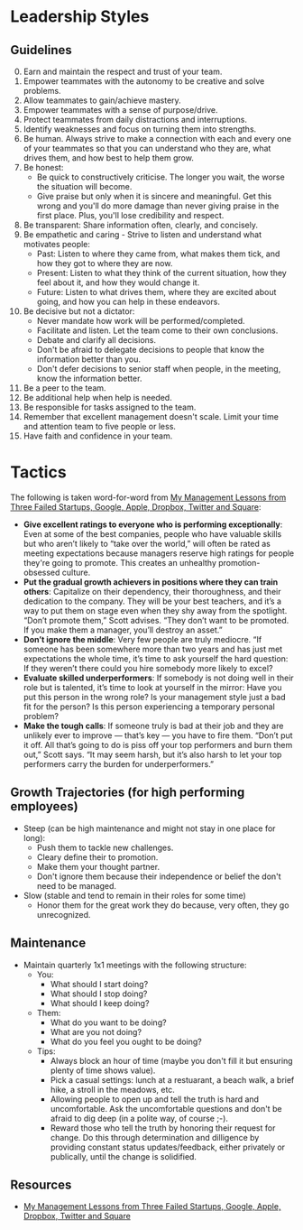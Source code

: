 # Leadership Styles

## Guidelines

0. Earn and maintain the respect and trust of your team.
0. Empower teammates with the autonomy to be creative and solve problems.
0. Allow teammates to gain/achieve mastery.
0. Empower teammates with a sense of purpose/drive.
0. Protect teammates from daily distractions and interruptions.
0. Identify weaknesses and focus on turning them into strengths.
0. Be human. Always strive to make a connection with each and every one of your teammates so that you can understand
   who they are, what drives them, and how best to help them grow.
0. Be honest:
    * Be quick to constructively criticise. The longer you wait, the worse the situation will become.
    * Give praise but only when it is sincere and meaningful. Get this wrong and you'll do more damage than never
      giving praise in the first place. Plus, you'll lose credibility and respect.
0. Be transparent: Share information often, clearly, and concisely.
0. Be empathetic and caring - Strive to listen and understand what motivates people:
    * Past: Listen to where they came from, what makes them tick, and how they got to where they are now.
    * Present: Listen to what they think of the current situation, how they feel about it, and how they would change it.
    * Future: Listen to what drives them, where they are excited about going, and how you can help in these endeavors.
0. Be decisive but not a dictator:
    * Never mandate how work will be performed/completed.
    * Facilitate and listen. Let the team come to their own conclusions.
    * Debate and clarify all decisions.
    * Don't be afraid to delegate decisions to people that know the information better than you.
    * Don't defer decisions to senior staff when people, in the meeting, know the information better.
0. Be a peer to the team.
0. Be additional help when help is needed.
0. Be responsible for tasks assigned to the team.
0. Remember that excellent management doesn't scale. Limit your time and attention team to five people or less.
0. Have faith and confidence in your team.

# Tactics

The following is taken word-for-word from [My Management Lessons from Three Failed Startups, Google, Apple, Dropbox, Twitter and Square](http://www.timeforpool.com/2/post/2014/02/my-management-lessons-from-three-failed-startups-google-apple-dropbox-twitter-and-squareread.html):

* **Give excellent ratings to everyone who is performing exceptionally**: Even at some of the best companies, people who have valuable skills but who aren’t likely to “take over the world,” will often be rated as meeting expectations because managers reserve high ratings for people they're going to promote. This creates an unhealthy promotion-obsessed culture.
* **Put the gradual growth achievers in positions where they can train others**: Capitalize on their dependency, their thoroughness, and their dedication to the company. They will be your best teachers, and it’s a way to put them on stage even when they shy away from the spotlight. “Don’t promote them,” Scott advises. “They don’t want to be promoted. If you make them a manager, you’ll destroy an asset.”
* **Don’t ignore the middle**: Very few people are truly mediocre. “If someone has been somewhere more than two years and has just met expectations the whole time, it’s time to ask yourself the hard question: If they weren’t there could you hire somebody more likely to excel?
* **Evaluate skilled underperformers**: If somebody is not doing well in their role but is talented, it’s time to look at yourself in the mirror: Have you put this person in the wrong role? Is your management style just a bad fit for the person? Is this person experiencing a temporary personal problem?
* **Make the tough calls**: If someone truly is bad at their job and they are unlikely ever to improve — that’s key — you have to fire them. “Don’t put it off. All that’s going to do is piss off your top performers and burn them out,” Scott says. “It may seem harsh, but it’s also harsh to let your top performers carry the burden for underperformers.”

## Growth Trajectories (for high performing employees)

* Steep (can be high maintenance and might not stay in one place for long):
    * Push them to tackle new challenges.
    * Cleary define their to promotion.
    * Make them your thought partner.
    * Don't ignore them because their independence or belief the don't need to be managed.
* Slow (stable and tend to remain in their roles for some time)
    * Honor them for the great work they do because, very often, they go unrecognized.

## Maintenance

* Maintain quarterly 1x1 meetings with the following structure:
    * You:
        * What should I start doing?
        * What should I stop doing?
        * What should I keep doing?
    * Them:
        * What do you want to be doing?
        * What are you not doing?
        * What do you feel you ought to be doing?
    * Tips:
        * Always block an hour of time (maybe you don't fill it but ensuring plenty of time shows value).
        * Pick a casual settings: lunch at a restuarant, a beach walk, a brief hike, a stroll in the meadows, etc.
        * Allowing people to open up and tell the truth is hard and uncomfortable. Ask the uncomfortable questions and
          don't be afraid to dig deep (in a polite way, of course ;-).
        * Reward those who tell the truth by honoring their request for change. Do this through determination and
          dilligence by providing constant status updates/feedback, either privately or publically, until the change
          is solidified.

## Resources

* [My Management Lessons from Three Failed Startups, Google, Apple, Dropbox, Twitter and Square](http://www.timeforpool.com/2/post/2014/02/my-management-lessons-from-three-failed-startups-google-apple-dropbox-twitter-and-squareread.html)
